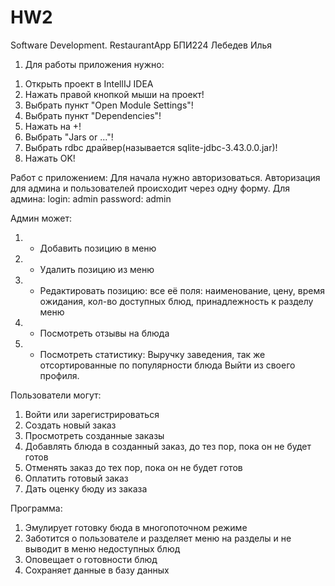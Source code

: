 # HW2
 Software Development. RestaurantApp
БПИ224
Лебедев Илья

1. Для работы приложения нужно:
  1) Открыть проект в IntellIJ IDEA
  2) Нажать правой кнопкой мыши на проект!
  3) Выбрать пункт "Open Module Settings"!
  4) Выбрать пункт "Dependencies"!
  5) Нажать на +!
  6) Выбрать "Jars or ..."!
  7) Выбрать rdbc драйвер(называется sqlite-jdbc-3.43.0.0.jar)!
  8) Нажать OK!

Работ с приложением: 
Для начала нужно авторизоваться. Авторизация для админа и пользователей происходит через одну форму. 
Для админа:
login: admin
password: admin

Админ может: 
1. - Добавить позицию в меню
2. - Удалить позицию из меню
3. - Редактировать позицию: все её поля: наименование, цену, время ожидания, кол-во доступных блюд, принадлежность к разделу меню
4. - Посмотреть отзывы на блюда
5. - Посмотреть статистику: Выручку заведения, так же отсортированные по популярности блюда
   Выйти из своего профиля.

Пользователи могут: 
1. Войти или зарегистрироваться
2. Создать новый заказ
3. Просмотреть созданные заказы
4. Добавлять блюда в созданный заказ, до тез пор, пока он не будет готов
5. Отменять заказ до тех пор, пока он не будет готов
6. Оплатить готовый заказ
7. Дать оценку бюду из заказа

Программа: 
1. Эмулирует готовку бюда в многопоточном режиме
2. Заботится о пользователе и разделяет меню на разделы и не выводит в меню недоступных блюд
3. Оповещает о готовности блюд
4. Сохраняет данные в базу данных

